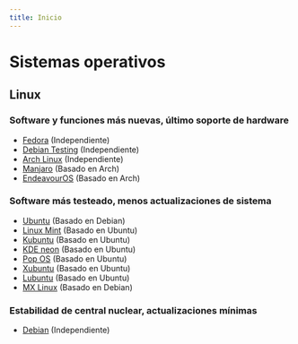 ```yaml
---
title: Inicio
---
```


# Sistemas operativos

## Linux

### Software y funciones más nuevas, último soporte de hardware

- [Fedora](https://getfedora.org/) (Independiente)
- [Debian Testing](https://cdimage.debian.org/images/unofficial/non-free/images-including-firmware/weekly-live-builds/amd64/iso-hybrid/) (Independiente)
- [Arch Linux](https://www.archlinux.org/) (Independiente)
- [Manjaro](https://manjaro.org/) (Basado en Arch)
- [EndeavourOS](https://endeavouros.com/) (Basado en Arch)

### Software más testeado, menos actualizaciones de sistema

- [Ubuntu](https://ubuntu.com/download/desktop) (Basado en Debian)
- [Linux Mint](https://linuxmint.com/download.php) (Basado en Ubuntu)
- [Kubuntu](https://kubuntu.org/getkubuntu/) (Basado en Ubuntu)
- [KDE neon](https://neon.kde.org/download) (Basado en Ubuntu)
- [Pop OS](https://pop.system76.com/) (Basado en Ubuntu)
- [Xubuntu](https://xubuntu.org/) (Basado en Ubuntu)
- [Lubuntu](https://lubuntu.me/) (Basado en Ubuntu)
- [MX Linux](https://mxlinux.org/) (Basado en Debian)

### Estabilidad de central nuclear, actualizaciones mínimas

- [Debian](https://www.debian.org/CD/live/) (Independiente)
